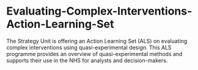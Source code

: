 # Evaluating-Complex-Interventions-Action-Learning-Set
The Strategy Unit is offering an Action Learning Set (ALS) on evaluating complex interventions using quasi-experimental design. This ALS programme provides an overview of quasi-experimental methods and supports their use in the NHS for analysts and decision-makers.
